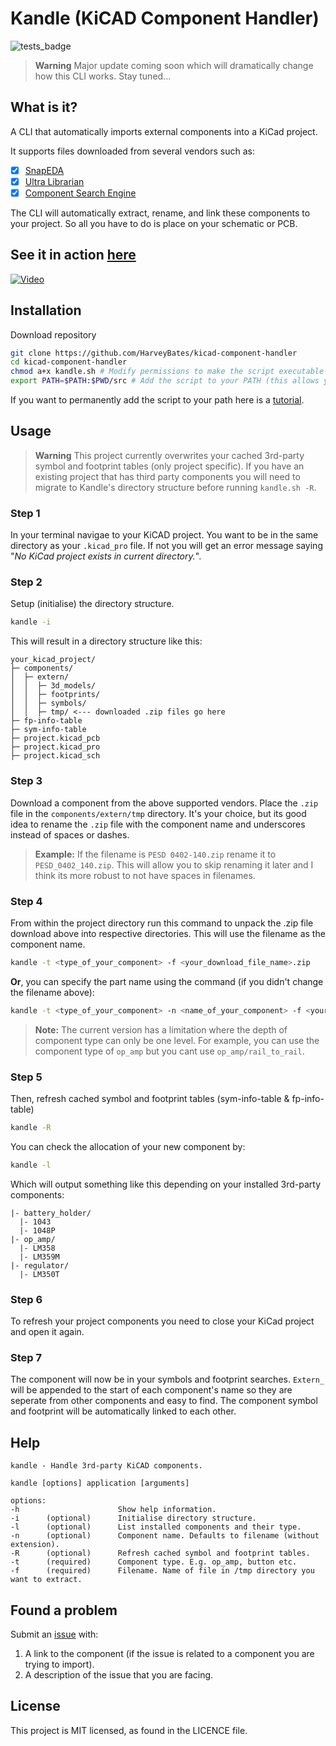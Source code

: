 # Kandle (KiCAD Component Handler)

![tests_badge](https://github.com/HarveyBates/kicad-component-handler/actions/workflows/tests.yml/badge.svg)

> **Warning**
> Major update coming soon which will dramatically change how this CLI works.
> Stay tuned...

## What is it?

A CLI that automatically imports external components into a KiCad project.

It supports files downloaded from several vendors such as:

- [x] [SnapEDA](https://www.snapeda.com/)
- [x] [Ultra Librarian](https://www.ultralibrarian.com/)
- [x] [Component Search Engine](https://componentsearchengine.com/library/kicad)

The CLI will automatically extract, rename, and link these components to your
project. So all you have to do is place on your schematic or PCB.

## See it in action [here](https://www.youtube.com/watch?v=N1Pj9GHJTcU/&t=610s)

[![Video](https://img.youtube.com/vi/N1Pj9GHJTcU/mqdefault.jpg)](https://www.youtube.com/watch?v=N1Pj9GHJTcU/&t=610s)

## Installation

Download repository

```bash
git clone https://github.com/HarveyBates/kicad-component-handler
cd kicad-component-handler
chmod a+x kandle.sh # Modify permissions to make the script executable
export PATH=$PATH:$PWD/src # Add the script to your PATH (this allows you to run it from any directory)
```

If you want to permanently add the script to your path here is
a [tutorial](https://appuals.com/how-to-make-a-program-executable-from-everywhere-in-linux/).

## Usage

> **Warning**
> This project currently overwrites your cached 3rd-party symbol and footprint
> tables (only project specific). If you have an existing project that has
> third party components you will need to migrate to Kandle's directory structure
> before running `kandle.sh -R`.

### Step 1

In your terminal navigae to your KiCAD project. You want to be in the same
directory as your `.kicad_pro` file. If not you will get an error message
saying "*No KiCad project exists in current directory.*".

### Step 2

Setup (initialise) the directory structure.

```bash
kandle -i
```

This will result in a directory structure like this:

```
your_kicad_project/
├─ components/
│  ├─ extern/
│  │  ├─ 3d_models/
│  │  ├─ footprints/
│  │  ├─ symbols/
│  │  ├─ tmp/ <--- downloaded .zip files go here
├─ fp-info-table
├─ sym-info-table
├─ project.kicad_pcb
├─ project.kicad_pro
├─ project.kicad_sch
```

### Step 3

Download a component from the above supported vendors. Place the `.zip` file in
the `components/extern/tmp` directory. It's your choice, but its good idea to
rename the `.zip` file with the component name and underscores instead of
spaces or dashes.

> **Example:**
> If the filename is `PESD 0402-140.zip` rename it to `PESD_0402_140.zip`. This
> will allow you to skip renaming it later and I think its more robust to not
> have spaces in filenames.

### Step 4

From within the project directory run this command to unpack the .zip file
download above into respective
directories. This will use the filename as the component name.

```bash
kandle -t <type_of_your_component> -f <your_download_file_name>.zip
```

**Or**, you can specify the part name using the command (if you didn't change
the filename above):

```bash
kandle -t <type_of_your_component> -n <name_of_your_component> -f <your_download_file_name>.zip
```

> **Note:**
> The current version has a limitation where the depth of component type can
> only be one level. For example, you can use the component type of `op_amp` but
> you cant use `op_amp/rail_to_rail`.

### Step 5

Then, refresh cached symbol and footprint tables (sym-info-table &
fp-info-table)

```bash
kandle -R
```

You can check the allocation of your new component by:

```bash
kandle -l
```

Which will output something like this depending on your installed 3rd-party
components:

```
|- battery_holder/
  |- 1043
  |- 1048P
|- op_amp/
  |- LM358
  |- LM359M
|- regulator/
  |- LM350T
```

### Step 6

To refresh your project components you need to close your KiCad project and
open it again.

### Step 7

The component will now be in your symbols and footprint searches. `Extern_`
will be appended to the start of each component's name so they are seperate
from other components and easy to find. The component symbol and footprint will
be automatically linked to each other.

## Help

```
kandle - Handle 3rd-party KiCAD components.
 
kandle [options] application [arguments]
 
options:
-h                      Show help information.
-i      (optional)      Initialise directory structure.
-l      (optional)      List installed components and their type.
-n      (optional)      Component name. Defaults to filename (without extension).
-R      (optional)      Refresh cached symbol and footprint tables.
-t      (required)      Component type. E.g. op_amp, button etc.
-f      (required)      Filename. Name of file in /tmp directory you want to extract.
```

## Found a problem

Submit
an [issue](https://github.com/HarveyBates/kicad-component-handler/issues) with:

1. A link to the component (if the issue is related to a component you are
   trying to import).
2. A description of the issue that you are facing.

## License

This project is MIT licensed, as found in the LICENCE file.

